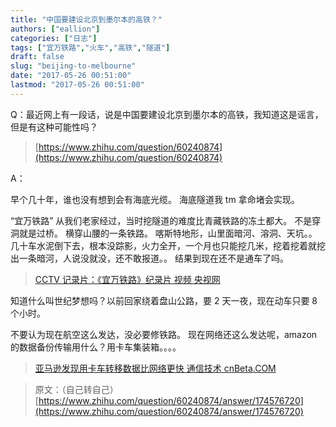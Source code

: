 ```yaml
---
title: "中国要建设北京到墨尔本的高铁？"
authors: ["eallion"]
categories: ["日志"]
tags: ["宜万铁路","火车","高铁","隧道"]
draft: false
slug: "beijing-to-melbourne"
date: "2017-05-26 00:51:00"
lastmod: "2017-05-26 00:51:00"
---
```


Q：最近网上有一段话，说是中国要建设北京到墨尔本的高铁，我知道这是谣言，但是有这种可能性吗？

> [https://www.zhihu.com/question/60240874](https://www.zhihu.com/question/60240874)  

A：

早个几十年，谁也没有想到会有海底光缆。
海底隧道我 tm 拿命堵会实现。

“宜万铁路” 从我们老家经过，当时挖隧道的难度比青藏铁路的冻土都大。
不是穿洞就是过桥。
横穿山腰的一条铁路。
喀斯特地形，山里面暗河、溶洞、天坑。。
几十车水泥倒下去，根本没踪影，火力全开，一个月也只能挖几米，挖着挖着就挖出一条暗河，人说没就没，还不敢报道。。
结果到现在还不是通车了吗。

> [CCTV 记录片：《宜万铁路》纪录片 视频 央视网 ](http://tv.cntv.cn/videoset/C33369)

知道什么叫世纪梦想吗？以前回家绕着盘山公路，要 2 天一夜，现在动车只要 8 个小时。

不要认为现在航空这么发达，没必要修铁路。
现在网络还这么发达呢，amazon 的数据备份传输用什么？用卡车集装箱。。。。

> [ 亚马逊发现用卡车转移数据比网络更快 通信技术 cnBeta.COM](http://www.cnbeta.com/articles/tech/563297.htm)

> 原文：（自己转自己）[https://www.zhihu.com/question/60240874/answer/174576720](https://www.zhihu.com/question/60240874/answer/174576720)
